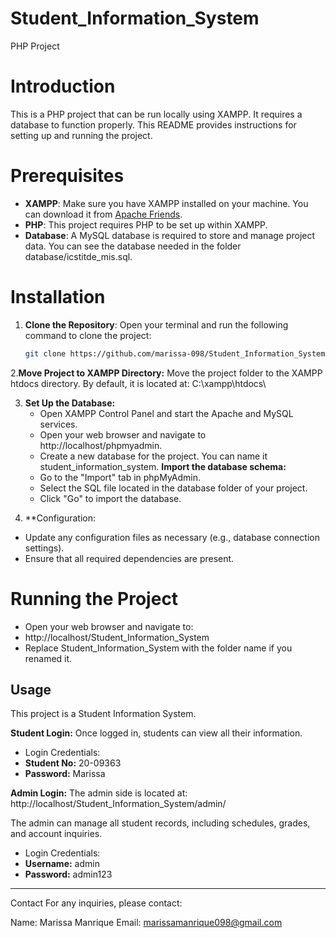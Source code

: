# Student_Information_System
PHP Project

# Introduction

This is a PHP project that can be run locally using XAMPP. It requires a database to function properly. This README provides instructions for setting up and running the project.

# Prerequisites

- **XAMPP**: Make sure you have XAMPP installed on your machine. You can download it from [Apache Friends](https://www.apachefriends.org/index.html).
- **PHP**: This project requires PHP to be set up within XAMPP.
- **Database**: A MySQL database is required to store and manage project data.
                You can see the database needed in the folder database/icstitde_mis.sql.

# Installation

1. **Clone the Repository**:
   Open your terminal and run the following command to clone the project:
   ```bash
   git clone https://github.com/marissa-098/Student_Information_System.git

2.**Move Project to XAMPP Directory:**
Move the project folder to the XAMPP htdocs directory. By default, it is located at:
C:\xampp\htdocs\

3. **Set Up the Database:**
   - Open XAMPP Control Panel and start the Apache and MySQL services.
   - Open your web browser and navigate to http://localhost/phpmyadmin.
   - Create a new database for the project. You can name it student_information_system.
**Import the database schema:**
   - Go to the "Import" tab in phpMyAdmin.
   - Select the SQL file located in the database folder of your project.
   - Click "Go" to import the database.
>>
4. **Configuration:
- Update any configuration files as necessary (e.g., database connection settings).
- Ensure that all required dependencies are present.


# **Running the Project**
- Open your web browser and navigate to:
- http://localhost/Student_Information_System
- Replace Student_Information_System with the folder name if you renamed it.

## Usage
This project is a Student Information System.

**Student Login:**
Once logged in, students can view all their information.
- Login Credentials:
- **Student No:** 20-09363
- **Password:** Marissa

**Admin Login:**
The admin side is located at:
http://localhost/Student_Information_System/admin/

The admin can manage all student records, including schedules, grades, and account inquiries.
-  Login Credentials:
- **Username:** admin
- **Password:** admin123








*************************************************************
Contact
For any inquiries, please contact:

Name: Marissa Manrique
Email: marissamanrique098@gmail.com
